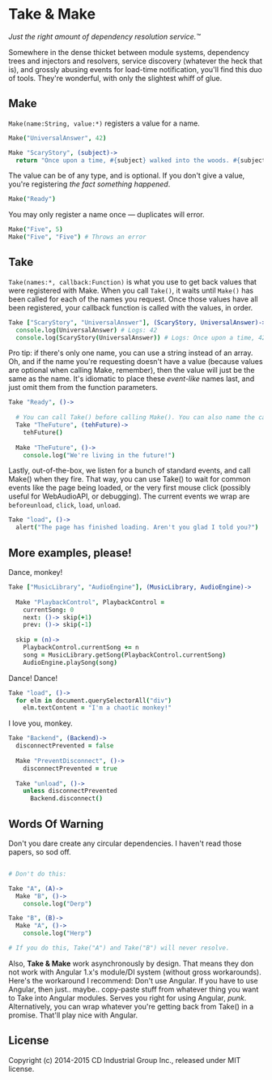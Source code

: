 # Take & Make

*Just the right amount of dependency resolution service.™*

Somewhere in the dense thicket between module systems, dependency trees and injectors and resolvers, service discovery (whatever the heck that is), and grossly abusing events for load-time notification, you'll find this duo of tools. They're wonderful, with only the slightest whiff of glue.

## Make

`Make(name:String, value:*)` registers a value for a name.
 
```coffee
Make("UniversalAnswer", 42)

Make "ScaryStory", (subject)->
  return "Once upon a time, #{subject} walked into the woods. #{subject} was eaten by a giant spider. The end. (OR IS IT?)"
```

The value can be of any type, and is optional. If you don't give a value, you're registering *the fact something happened*.

```coffee
Make("Ready")
```

You may only register a name once — duplicates will error.

```coffee
Make("Five", 5)
Make("Five", "Five") # Throws an error
```

## Take

`Take(names:*, callback:Function)` is what you use to get back values that were registered with Make.
When you call `Take()`, it waits until `Make()` has been called for each of the names you request.
Once those values have all been registered, your callback function is called with the values, in order.

```coffee
Take ["ScaryStory", "UniversalAnswer"], (ScaryStory, UniversalAnswer)->
  console.log(UniversalAnswer) # Logs: 42
  console.log(ScaryStory(UniversalAnswer)) # Logs: Once upon a time, 42 walked into the woods. 42 was eaten by a giant spider. The end. (OR IS IT?)
```

Pro tip: if there's only one name, you can use a string instead of an array.
Oh, and if the name you're requesting doesn't have a value (because values are optional when calling Make, remember),
then the value will just be the same as the name. It's idiomatic to place these *event-like* names last, and just omit them from the function parameters.


```coffee
Take "Ready", ()->
  
  # You can call Take() before calling Make(). You can also name the callback arguments whatever you want.
  Take "TheFuture", (tehFuture)->
    tehFuture()
  
  Make "TheFuture", ()->
    console.log("We're living in the future!")
```

Lastly, out-of-the-box, we listen for a bunch of standard events, and call Make() when they fire. That way, you can use Take() to wait for common events like the page being loaded, or the very first mouse click (possibly useful for WebAudioAPI, or debugging). The current events we wrap are `beforeunload`, `click`, `load`, `unload`.


```coffee
Take "load", ()->
  alert("The page has finished loading. Aren't you glad I told you?")
```

## More examples, please!

Dance, monkey!

```coffee
Take ["MusicLibrary", "AudioEngine"], (MusicLibrary, AudioEngine)->
  
  Make "PlaybackControl", PlaybackControl =
    currentSong: 0
    next: ()-> skip(+1)
    prev: ()-> skip(-1)
  
  skip = (n)->
    PlaybackControl.currentSong += n
    song = MusicLibrary.getSong(PlaybackControl.currentSong)
    AudioEngine.playSong(song)
```

Dance! Dance!

```coffee
Take "load", ()->
  for elm in document.querySelectorAll("div")
    elm.textContent = "I'm a chaotic monkey!"
```

I love you, monkey.

```coffee
Take "Backend", (Backend)->
  disconnectPrevented = false
  
  Make "PreventDisconnect", ()->
    disconnectPrevented = true
  
  Take "unload", ()->
    unless disconnectPrevented
      Backend.disconnect()
```

## Words Of Warning

Don't you dare create any circular dependencies. I haven't read those papers, so sod off.

```coffee

# Don't do this:

Take "A", (A)->
  Make "B", ()->
    console.log("Derp")

Take "B", (B)->
  Make "A", ()->
    console.log("Herp")

# If you do this, Take("A") and Take("B") will never resolve.
```

Also, **Take & Make** work asynchronously by design. That means they don not work with Angular 1.x's module/DI system (without gross workarounds). Here's the workaround I recommend: Don't use Angular. If you have to use Angular, then just.. maybe.. copy-paste stuff from whatever thing you want to Take into Angular modules. Serves you right for using Angular, *punk*. Alternatively, you can wrap whatever you're getting back from Take() in a promise. That'll play nice with Angular.


## License
Copyright (c) 2014-2015 CD Industrial Group Inc., released under MIT license.
